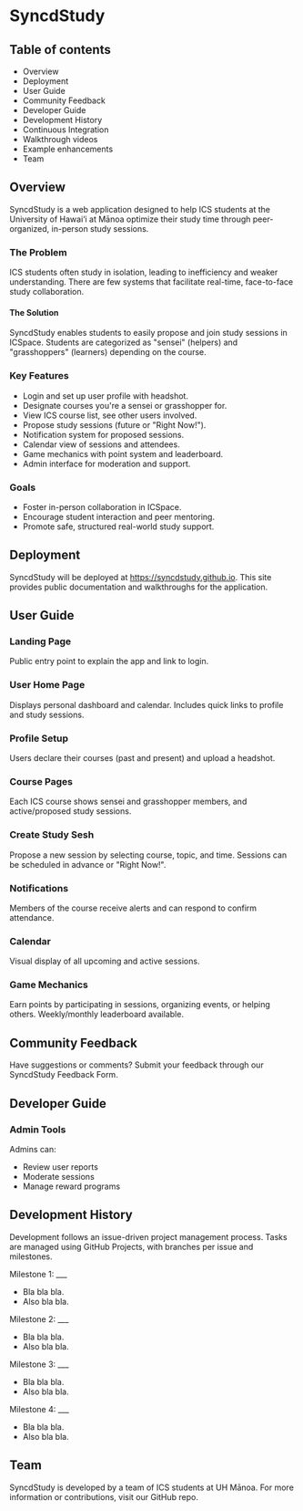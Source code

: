 # SyncdStudy

## Table of contents
- Overview
- Deployment
- User Guide
- Community Feedback
- Developer Guide
- Development History
- Continuous Integration
- Walkthrough videos
- Example enhancements
- Team

## Overview

SyncdStudy is a web application designed to help ICS students at the University of Hawai‘i at Mānoa optimize their study time through peer-organized, in-person study sessions.

### The Problem

ICS students often study in isolation, leading to inefficiency and weaker understanding. There are few systems that facilitate real-time, face-to-face study collaboration.

#### The Solution

SyncdStudy enables students to easily propose and join study sessions in ICSpace. Students are categorized as "sensei" (helpers) and "grasshoppers" (learners) depending on the course.

### Key Features

- Login and set up user profile with headshot.
- Designate courses you're a sensei or grasshopper for.
- View ICS course list, see other users involved.
- Propose study sessions (future or "Right Now!").
- Notification system for proposed sessions.
- Calendar view of sessions and attendees.
- Game mechanics with point system and leaderboard.
- Admin interface for moderation and support.

### Goals

- Foster in-person collaboration in ICSpace.
- Encourage student interaction and peer mentoring.
- Promote safe, structured real-world study support.

## Deployment

SyncdStudy will be deployed at https://syncdstudy.github.io. This site provides public documentation and walkthroughs for the application.

## User Guide

### Landing Page

Public entry point to explain the app and link to login.

### User Home Page

Displays personal dashboard and calendar. Includes quick links to profile and study sessions.

### Profile Setup

Users declare their courses (past and present) and upload a headshot.

### Course Pages

Each ICS course shows sensei and grasshopper members, and active/proposed study sessions.

### Create Study Sesh

Propose a new session by selecting course, topic, and time. Sessions can be scheduled in advance or "Right Now!".

### Notifications

Members of the course receive alerts and can respond to confirm attendance.

### Calendar

Visual display of all upcoming and active sessions.

### Game Mechanics

Earn points by participating in sessions, organizing events, or helping others. Weekly/monthly leaderboard available.

## Community Feedback

Have suggestions or comments? Submit your feedback through our SyncdStudy Feedback Form.

## Developer Guide

### Admin Tools

Admins can:
- Review user reports
- Moderate sessions
- Manage reward programs

## Development History

Development follows an issue-driven project management process. Tasks are managed using GitHub Projects, with branches per issue and milestones.

Milestone 1: ___

- Bla bla bla.
- Also bla bla.

Milestone 2: ___

- Bla bla bla.
- Also bla bla.

Milestone 3: ___

- Bla bla bla.
- Also bla bla.

Milestone 4: ___

- Bla bla bla.
- Also bla bla.


## Team

SyncdStudy is developed by a team of ICS students at UH Mānoa. For more information or contributions, visit our GitHub repo.
